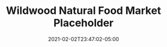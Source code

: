 ---
title: "Wildwood Natural Food Market Placeholder"
date: 2021-02-02T23:47:02-05:00
draft: false
images:
- "img/wildwoodhealth.org_wnfm.jpg"
link: "https://wildwoodhealth.org/wnfm/"
categories:
- "Gulp"
- "Linux"
- "NGINX"
---